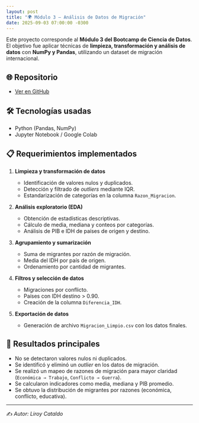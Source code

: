 ```yaml
---
layout: post
title: "🌍 Módulo 3 – Análisis de Datos de Migración"
date: 2025-09-03 07:00:00 -0300
---
```



Este proyecto corresponde al **Módulo 3 del Bootcamp de Ciencia de Datos**.  
El objetivo fue aplicar técnicas de **limpieza, transformación y análisis de datos** con **NumPy y Pandas**, utilizando un dataset de migración internacional.

## 🌐 Repositorio
- [Ver en GitHub](https://github.com/LirBast/Portafolio/tree/portafolio/modulo_3)  

## 🛠️ Tecnologías usadas
- Python (Pandas, NumPy)  
- Jupyter Notebook / Google Colab  

## 📋 Requerimientos implementados
1. **Limpieza y transformación de datos**  
   - Identificación de valores nulos y duplicados.  
   - Detección y filtrado de *outliers* mediante IQR.  
   - Estandarización de categorías en la columna `Razon_Migracion`.  

2. **Análisis exploratorio (EDA)**  
   - Obtención de estadísticas descriptivas.  
   - Cálculo de media, mediana y conteos por categorías.  
   - Análisis de PIB e IDH de países de origen y destino.  

3. **Agrupamiento y sumarización**  
   - Suma de migrantes por razón de migración.  
   - Media del IDH por país de origen.  
   - Ordenamiento por cantidad de migrantes.  

4. **Filtros y selección de datos**  
   - Migraciones por conflicto.  
   - Países con IDH destino > 0.90.  
   - Creación de la columna `Diferencia_IDH`.  

5. **Exportación de datos**  
   - Generación de archivo `Migracion_Limpio.csv` con los datos finales.  

## 🎯 Resultados principales
- No se detectaron valores nulos ni duplicados.  
- Se identificó y eliminó un *outlier* en los datos de migración.  
- Se realizó un mapeo de razones de migración para mayor claridad (`Económica → Trabajo`, `Conflicto → Guerra`).  
- Se calcularon indicadores como media, mediana y PIB promedio.  
- Se obtuvo la distribución de migrantes por razones (económica, conflicto, educativa).  

---

✍️ *Autor: Liroy Cataldo*
